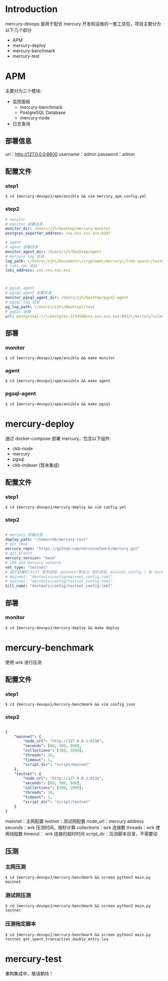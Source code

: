 # Introduction
mercury-devops 是用于配合 mercury 开发和运维的一套工具包，项目主要分为以下几个部分
- APM
- mercury-deploy
- mercury-benchmark
- mercury-test

# APM
主要分为三个模块:
- 监控面板
    - mercury-benchmark
    - PostgreSQL Database
    - mercury-node
- 日志查询

## 部署信息
url：http://127.0.0.0:8600
username：admin
password：admin


## 配置文件
### step1
```shell
$ cd {mercury-devops}/apm/ansible && vim mercury_apm_config.yml
```

### step2
```yml
# monitor
# monitor 部署目录
monitor_dir: /Users/zjh/Desktop/mercury-monitor
postgres_exporter_address: xxx.xxx.xxx.xxx:8187

# agent
# agent 部署目录
monitor_agent_dir: /Users/zjh/Desktop/agent
# mercury log 目录
log_path: \/Users\/zjh\/Documents\/cryptape\/mercury\/free-space\/testnet
# loki rpc 地址
loki_address: xxx.xxx.xxx.xxx



# pgsql-agent
# pgsql-agent 部署目录
monitor_pgsql_agent_dir: /Users/zjh/Desktop/pgsql-agent
# pgsql log 目录
pg_log_path: \/Users\/zjh\/Desktop\/test
# pgsql 连接
url: postgresql:\/\/postgres:123456@xxx.xxx.xxx.xxx:8432\/mercury?sslmode=disable
```

## 部署
### monitor
```shell
$ cd {mercury-devops}/apm/ansible && make monitor
```

### agent
```shell
$ cd {mercury-devops}/apm/ansible && make agent
```


### pgsql-agent
```shell
$ cd {mercury-devops}/apm/ansible && make pgsql
```

# mercury-deploy
通过 docker-compose 部署 mercury，包含以下组件:
- ckb-node
- mercury
- pgsql
- ckb-indexer (暂未集成)


## 配置文件
### step1
```shell
$ cd {mercury-devops}/mercury-deploy && vim config.yml
```

### step2
```yml

# mercury 部署目录
deploy_path: "/home/ckb/mercury-test"
# git repo
mercury_repo: "https://github.com/nervosnetwork/mercury.git"
# git branch
mercury_version: "main"
# ckb and mercury network
net_type: "testnet"
# 用于部署时 kill 老的进程，mainnet(修改为 老的进程，mainnet_config ) 和 testnet(修改为 testnet_config )
# mainnet: "devtools/config/mainnet_config.toml"
# testnet: "devtools/config/testnet_config.toml"
kill_name: "devtools/config/testnet_config.toml"

```

## 部署
### monitor
```shell
$ cd {mercury-devops}/mercury-deploy && make deploy
```


# mercury-benchmark
使用 wrk 进行压测

## 配置文件
### step1
```shell
$ cd {mercury-devops}/mercury-benchmark && vim config.json
```

### step2
```yml

{
    "mainnet": {
        "node_url": "http://127.0.0.1:8116",
        "seconds": [60, 300, 900],
        "collections": [300, 1000],
        "threads": 16,
        "timeout": 1,
        "script_dir": "script/mainnet"
    },
    "testnet": {
        "node_url": "http://127.0.0.1:8116",
        "seconds": [60, 300, 900],
        "collections": [300, 1000],
        "threads": 16,
        "timeout": 1,
        "script_dir": "script/testnet"
    }
}

```
mainnet：主网配置
testnet：测试网配置
node_url：mercury address
seconds：wrk 压测时间，按秒计算
collections：wrk 连接数
threads：wrk 使用线程数
timeout： wrk 连接的超时时间
script_dir：压测脚本目录，不需要动

## 压测
### 主网压测
```shell
$ cd {mercury-devops}/mercury-benchmark && screen python3 main.py mainnet
```

### 测试网压测
```shell
$ cd {mercury-devops}/mercury-benchmark && screen python3 main.py testnet
```

### 压测指定脚本
```shell
$ cd {mercury-devops}/mercury-benchmark && screen python3 main.py testnet get_spent_transaction_double_entry.lua
```


# mercury-test
重构集成中，敬请期待！
